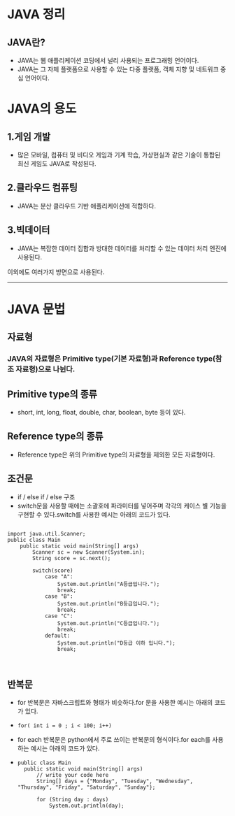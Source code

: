 # JAVA 정리   
## JAVA란?   
+ JAVA는 웹 애플리케이션 코딩에서 널리 사용되는 프로그래밍 언어이다.   
+ JAVA는 그 자체 플랫폼으로 사용할 수 있는 다중 플랫폼, 객체 지향 및 네트워크 중심 언어이다.   
# JAVA의 용도   
## 1.게임 개발   
+ 많은 모바일, 컴퓨터 및 비디오 게임과 기계 학습, 가상현실과 같은 기술이 통합된 최신 게임도 JAVA로 작성된다.   
## 2.클라우드 컴퓨팅   
+ JAVA는 분산 클라우드 기반 애플리케이션에 적합하다.   
## 3.빅데이터   
+ JAVA는 복잡한 데이터 집합과 방대한 데이터를 처리할 수 있는 데이터 처리 엔진에 사용된다.   
   
이외에도 여러가지 방면으로 사용된다.   
* * *
# JAVA 문법   
  
## 자료형   
### JAVA의 자료형은 Primitive type(기본 자료형)과 Reference type(참조 자료형)으로 나뉜다.   
   
## Primitive type의 종류   
+ short, int, long, float, double, char, boolean, byte 등이 있다.   
## Reference type의 종류   
+ Reference type은 위의 Primitive type의 자료형을 제외한 모든 자료형이다.   
   
## 조건문   
+ if / else if / else 구조   
+ switch문을 사용할 때에는 소괄호에 파라미터를 넣어주며 각각의 케이스 별 기능을 구현할 수 있다.switch를 사용한 예시는 아래의 코드가 있다.   
<pre><code>   
import java.util.Scanner;   
public class Main    
    public static void main(String[] args)    
        Scanner sc = new Scanner(System.in);   
        String score = sc.next();   
   
        switch(score)   
            case "A":   
                System.out.println("A등급입니다.");   
                break;   
            case "B":   
                System.out.println("B등급입니다.");   
                break;   
            case "C":   
                System.out.println("C등급입니다.");   
                break;   
            default:   
                System.out.println("D등급 이하 입니다.");   
                break;   
           
          
</code></pre>
   
## 반복문   
+ for 반복문은 자바스크립트와 형태가 비슷하다.for 문을 사용한 예시는 아래의 코드가 있다.   
+ <pre><code>for( int i = 0 ; i < 100; i++)</code></pre>   
+ for each 반복문은 python에서 주로 쓰이는 반복문의 형식이다.for each를 사용하는 예시는 아래의 코드가 있다.   
+ <pre><code>public class Main   
    public static void main(String[] args)   
        // write your code here   
        String[] days = {"Monday", "Tuesday", "Wednesday", "Thursday", "Friday", "Saturday", "Sunday"};   
   
        for (String day : days)   
            System.out.println(day);   </code><pre>
